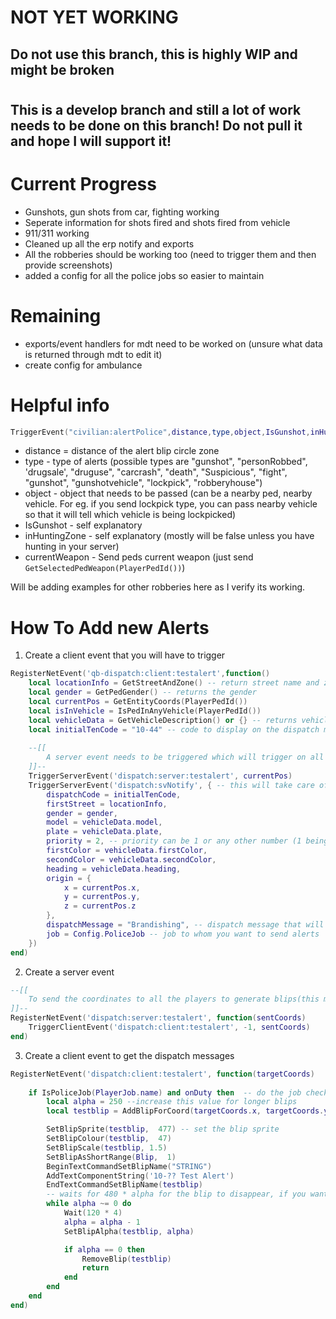 # NOT YET WORKING 

## Do not use this branch, this is highly WIP and might be broken
#
## This is a develop branch and still a lot of work needs to be done on this branch! Do not pull it and hope I will support it!

# Current Progress
- Gunshots, gun shots from car, fighting working
- Seperate information for shots fired and shots fired from vehicle
- 911/311 working
- Cleaned up all the erp notify and exports
- All the robberies should be working too (need to trigger them and then provide screenshots)
- added a config for all the police jobs so easier to maintain

# Remaining
- exports/event handlers for mdt need to be worked on (unsure what data is returned through mdt to edit it)
- create config for ambulance


# Helpful info

```lua
TriggerEvent("civilian:alertPolice",distance,type,object,IsGunshot,inHuntingZone,currentWeapon)
```

- distance = distance of the alert blip circle zone
- type - type of alerts (possible types are "gunshot", "personRobbed", 'drugsale', "druguse", "carcrash", "death", "Suspicious", "fight", "gunshot", "gunshotvehicle", "lockpick", "robberyhouse")
- object - object that needs to be passed (can be a nearby ped, nearby vehicle. For eg. if you send lockpick type, you can pass nearby vehicle so that it will tell which vehicle is being lockpicked)
- IsGunshot - self explanatory 
- inHuntingZone - self explanatory (mostly will be false unless you have hunting in your server)
- currentWeapon - Send peds current weapon (just send `GetSelectedPedWeapon(PlayerPedId())`)

Will be adding examples for other robberies here as I verify its working.


# How To Add new Alerts

1. Create a client event that you will have to trigger

```lua
RegisterNetEvent('qb-dispatch:client:testalert',function()
    local locationInfo = GetStreetAndZone() -- return street name and zone
    local gender = GetPedGender() -- returns the gender
    local currentPos = GetEntityCoords(PlayerPedId())
    local isInVehicle = IsPedInAnyVehicle(PlayerPedId())
    local vehicleData = GetVehicleDescription() or {} -- returns vehicle related information if vehicle is involved
    local initialTenCode = "10-44" -- code to display on the dispatch message
    
    --[[
        A server event needs to be triggered which will trigger on all the police clients the alert and send the coordinates along with it.
    ]]--
    TriggerServerEvent('dispatch:server:testalert', currentPos) 
    TriggerServerEvent('dispatch:svNotify', { -- this will take care of the actual dispatch popup
        dispatchCode = initialTenCode,
        firstStreet = locationInfo,
        gender = gender,
        model = vehicleData.model,
        plate = vehicleData.plate,
        priority = 2, -- priority can be 1 or any other number (1 being extremely important which will show in red)
        firstColor = vehicleData.firstColor,
        secondColor = vehicleData.secondColor,
        heading = vehicleData.heading,
        origin = {
            x = currentPos.x,
            y = currentPos.y,
            z = currentPos.z
        },
        dispatchMessage = "Brandishing", -- dispatch message that will show
        job = Config.PoliceJob -- job to whom you want to send alerts
    })
end)
```

2. Create a server event

```lua
--[[
    To send the coordinates to all the players to generate blips(this might change in future where the job check will be done on server side and then the client event will be triggered on only the clients that are supposed to get the alerts)
]]--
RegisterNetEvent('dispatch:server:testalert', function(sentCoords)
    TriggerClientEvent('dispatch:client:testalert', -1, sentCoords)
end)
```

3. Create a client event to get the dispatch messages

```lua
RegisterNetEvent('dispatch:client:testalert', function(targetCoords)
      
    if IsPoliceJob(PlayerJob.name) and onDuty then	-- do the job check before setting the blips
        local alpha = 250 --increase this value for longer blips
        local testblip = AddBlipForCoord(targetCoords.x, targetCoords.y, targetCoords.z)

        SetBlipSprite(testblip,  477) -- set the blip sprite
        SetBlipColour(testblip,  47)
        SetBlipScale(testblip, 1.5)
        SetBlipAsShortRange(Blip,  1)
        BeginTextCommandSetBlipName("STRING")
        AddTextComponentString('10-?? Test Alert')
        EndTextCommandSetBlipName(testblip)
        -- waits for 480 * alpha for the blip to disappear, if you want longer blips, increase alpha value
        while alpha ~= 0 do
            Wait(120 * 4) 
            alpha = alpha - 1
            SetBlipAlpha(testblip, alpha)

            if alpha == 0 then
                RemoveBlip(testblip)
                return
            end
        end
    end
end)

```